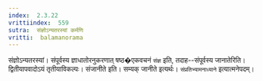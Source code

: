 ```yaml
---
index:  2.3.22
vrittiindex:  559
sutra:  संज्ञोऽन्यतरस्यां कर्मणि
vritti:  balamanorama 
---
```


संज्ञोऽन्यतरस्यां। संपूर्वस्य ज्ञाधातोरनुकरणात् षष्ठ�एकवचनं `संज्ञ` इति, तदाह--संपूर्वस्य जानातेरिति। द्वितीयापवादोऽयं तृतीयाविकल्पः। संजानीते इति। सम्यक् जानीते इत्यर्थः। `संप्रतिभ्यामनाध्याने` इत्यात्मनेपदम्।

